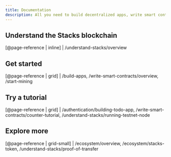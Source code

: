 ```yaml
---
title: Documentation
description: All you need to build decentralized apps, write smart contracts, and start mining
---
```


## Understand the Stacks blockchain

[@page-reference | inline]
| /understand-stacks/overview

## Get started

[@page-reference | grid]
| /build-apps, /write-smart-contracts/overview, /start-mining

## Try a tutorial

[@page-reference | grid]
| /authentication/building-todo-app, /write-smart-contracts/counter-tutorial, /understand-stacks/running-testnet-node

## Explore more

[@page-reference | grid-small]
| /ecosystem/overview, /ecosystem/stacks-token, /understand-stacks/proof-of-transfer
